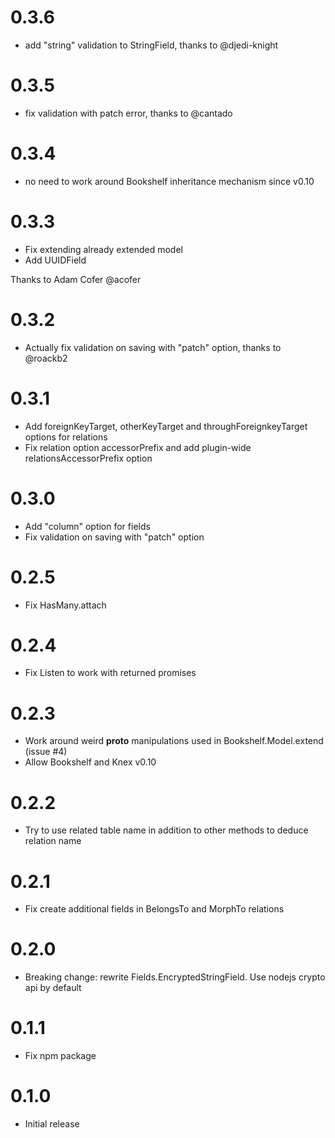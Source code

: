 0.3.6
=====

* add "string" validation to StringField, thanks to @djedi-knight

0.3.5
=====

* fix validation with patch error, thanks to @cantado

0.3.4
=====

* no need to work around Bookshelf inheritance mechanism since v0.10

0.3.3
=====

* Fix extending already extended model
* Add UUIDField

Thanks to Adam Cofer @acofer

0.3.2
=====

* Actually fix validation on saving with "patch" option, thanks to @roackb2

0.3.1
=====

* Add foreignKeyTarget, otherKeyTarget and throughForeignkeyTarget options for relations
* Fix relation option accessorPrefix and add plugin-wide relationsAccessorPrefix option

0.3.0
=====

* Add "column" option for fields
* Fix validation on saving with "patch" option

0.2.5
=====

* Fix HasMany.attach

0.2.4
=====

* Fix Listen to work with returned promises

0.2.3
=====

* Work around weird __proto__ manipulations used in Bookshelf.Model.extend (issue #4)
* Allow Bookshelf and Knex v0.10

0.2.2
=====

* Try to use related table name in addition to other methods to deduce relation name

0.2.1
=====

* Fix create additional fields in BelongsTo and MorphTo relations

0.2.0
=====

* Breaking change: rewrite Fields.EncryptedStringField. Use nodejs crypto api by default

0.1.1
=====

* Fix npm package

0.1.0
=====

* Initial release
